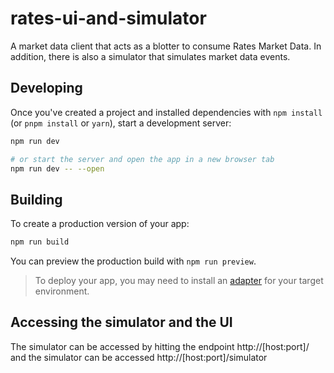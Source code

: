 # rates-ui-and-simulator

A market data client that acts as a blotter to consume Rates Market Data. In addition, there is also a simulator that simulates market data events.



## Developing

Once you've created a project and installed dependencies with `npm install` (or `pnpm install` or `yarn`), start a development server:

```bash
npm run dev

# or start the server and open the app in a new browser tab
npm run dev -- --open
```

## Building

To create a production version of your app:

```bash
npm run build
```

You can preview the production build with `npm run preview`.

> To deploy your app, you may need to install an [adapter](https://kit.svelte.dev/docs/adapters) for your target environment.


## Accessing the simulator and the UI

The simulator can be accessed by hitting the endpoint http://[host:port]/ and the simulator can be accessed http://[host:port]/simulator 